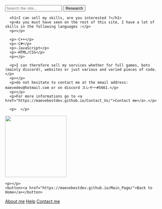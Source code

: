 <html lang="en">
    <head>
        <link rel="stylesheet" type="text/css" href="style.css">
        <meta charset="utf-8">
        <title>Maeve's site UwU/TradeOffer</title>
        <link rel="icon" type="image/png" sizes="16x16" href="https://media.discordapp.net/attachments/884718653348667412/889477592544071710/braquette.png?width=427&height=427">
    </head>

  <body>
    <form role="search">
  <div>
    <input type="search" id="maRecherche" name="q"
     placeholder="Search the site..."
     aria-label="Rechercher parmi le contenu du site">
    <button>Research</button>
  </div>
</form>
      
      <h1>I can sell my skills, are you interested ?</h1>
      <p>As you must have seen on the rest of this site, I have a lot of skills in the following languages :</p>
      <p></p>
      
      <p>-C++</p>
      <p>-C#</p>
      <p>-JavaScript</p>
      <p>-HTML/CSS</p>
      <p></p>
      
      <p>I can therefore sell my services whether for full games, bots (mainly discord), websites or just various and varied pieces of code.</p>
      <p></p>
      <p>do not hesitate to contact me at the email address: maevedev@hotmail.com or on discord スレヤ一#5661.</p>
      <p></p>
      <p>For more informations go to <a href="https://maevebestdev.github.io/Contact_Us/">Contact me</a>.</p>

      <p>  </p>
<div class="conteneur-flexbox">
  <div class="box">
    <p class="click"></p>
        <!--image normal-->     
      <a class="displayed" href="https://media.discordapp.net/attachments/884718653348667412/890295869612646400/tradeoffer.jpg?width=326&height=426" data-lightbox="image-1">
        <!--image zoomer-->
      <img class="displayed" src="https://media.discordapp.net/attachments/884718653348667412/890295869612646400/tradeoffer.jpg?width=326&height=426" style="width: 200px;"></a>
  </div>

    <p></p>
    <button><a href="https://maevebestdev.github.io/Main_Page/">Back to Home</a></button>
<p> </p>
    <a href="https://maevebestdev.github.io/About_Us/">About me</a>
    <a href="https://maevebestdev.github.io/Help/">Help</a>
    <a href="https://maevebestdev.github.io/Contact_Us/">Contact me</a>
<script src="script.js"></script>

